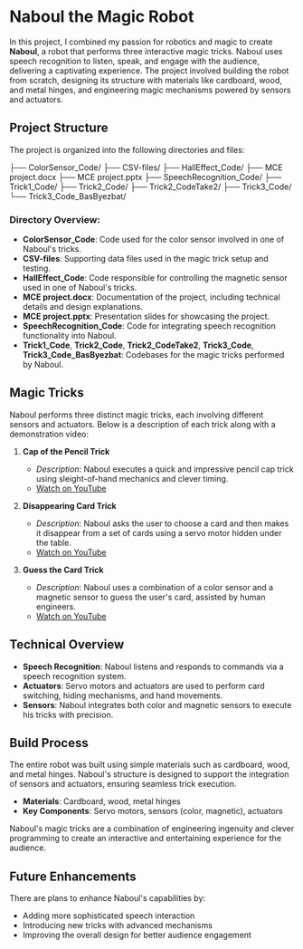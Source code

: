 # Naboul the Magic Robot

In this project, I combined my passion for robotics and magic to create **Naboul**, a robot that performs three interactive magic tricks. Naboul uses speech recognition to listen, speak, and engage with the audience, delivering a captivating experience. The project involved building the robot from scratch, designing its structure with materials like cardboard, wood, and metal hinges, and engineering magic mechanisms powered by sensors and actuators.

## Project Structure

The project is organized into the following directories and files:

├── ColorSensor_Code/ ├── CSV-files/ ├── HallEffect_Code/ ├── MCE project.docx ├── MCE project.pptx ├── SpeechRecognition_Code/ ├── Trick1_Code/ ├── Trick2_Code/ ├── Trick2_CodeTake2/ ├── Trick3_Code/ └── Trick3_Code_BasByezbat/


### Directory Overview:

- **ColorSensor_Code**: Code used for the color sensor involved in one of Naboul's tricks.
- **CSV-files**: Supporting data files used in the magic trick setup and testing.
- **HallEffect_Code**: Code responsible for controlling the magnetic sensor used in one of Naboul's tricks.
- **MCE project.docx**: Documentation of the project, including technical details and design explanations.
- **MCE project.pptx**: Presentation slides for showcasing the project.
- **SpeechRecognition_Code**: Code for integrating speech recognition functionality into Naboul.
- **Trick1_Code**, **Trick2_Code**, **Trick2_CodeTake2**, **Trick3_Code**, **Trick3_Code_BasByezbat**: Codebases for the magic tricks performed by Naboul.

## Magic Tricks

Naboul performs three distinct magic tricks, each involving different sensors and actuators. Below is a description of each trick along with a demonstration video:

1. **Cap of the Pencil Trick**
   - *Description*: Naboul executes a quick and impressive pencil cap trick using sleight-of-hand mechanics and clever timing.
   - [Watch on YouTube](https://www.youtube.com/shorts/MEe2J6TmTFI)

2. **Disappearing Card Trick**
   - *Description*: Naboul asks the user to choose a card and then makes it disappear from a set of cards using a servo motor hidden under the table.
   - [Watch on YouTube](https://www.youtube.com/shorts/WZiCJ0c6ymg)

3. **Guess the Card Trick**
   - *Description*: Naboul uses a combination of a color sensor and a magnetic sensor to guess the user's card, assisted by human engineers.
   - [Watch on YouTube](https://www.youtube.com/watch?v=bUpMKmXrISM&ab_channel=Nabbouls_magic)

## Technical Overview

- **Speech Recognition**: Naboul listens and responds to commands via a speech recognition system.
- **Actuators**: Servo motors and actuators are used to perform card switching, hiding mechanisms, and hand movements.
- **Sensors**: Naboul integrates both color and magnetic sensors to execute his tricks with precision.

## Build Process

The entire robot was built using simple materials such as cardboard, wood, and metal hinges. Naboul's structure is designed to support the integration of sensors and actuators, ensuring seamless trick execution.

- **Materials**: Cardboard, wood, metal hinges
- **Key Components**: Servo motors, sensors (color, magnetic), actuators

Naboul's magic tricks are a combination of engineering ingenuity and clever programming to create an interactive and entertaining experience for the audience.

## Future Enhancements

There are plans to enhance Naboul's capabilities by:
- Adding more sophisticated speech interaction
- Introducing new tricks with advanced mechanisms
- Improving the overall design for better audience engagement


